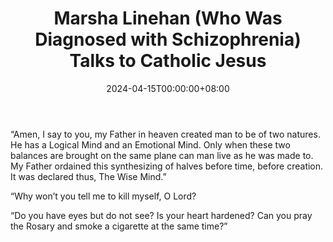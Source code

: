 ﻿---
draft: false
title: "Marsha Linehan (Who Was Diagnosed with Schizophrenia) Talks to Catholic Jesus"
date: 2024-04-15T00:00:00+08:00
---


“Amen, I say to you, my Father in heaven created man to be of two natures. He has a Logical Mind and an Emotional Mind. Only when these two balances are brought on the same plane can man live as he was made to. My Father ordained this synthesizing of halves before time, before creation. It was declared thus, The Wise Mind.”


“Why won’t you tell me to kill myself, O Lord?

“Do you have eyes but do not see? Is your heart hardened? Can you pray the Rosary and smoke a cigarette at the same time?”
